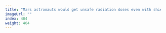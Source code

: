 ```yaml
---
title: "Mars astronauts would get unsafe radiation doses even with shielding"
imageUrl: ""
index: 404
weight: 404
---
```

